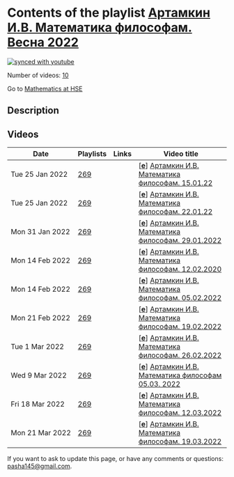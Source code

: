 # Contents of the playlist [Артамкин И.В. Математика философам. Весна 2022](https://www.youtube.com/playlist?list=PLq3E5oubNNoCJaw-0DD1Y-hWHpkzwJ35s)

[![synced with youtube](https://img.shields.io/github/last-commit/mathphysschool/mathphysschool.github.io/autoupdate1?label=synced%20with%20youtube)](https://github.com/mathphysschool/mathphysschool.github.io/commits/autoupdate1)

Number of videos: [10](#videos)

Go to [Mathematics at HSE](../README.md)

## Description



## Videos

|Date|Playlists|Links|Video title|
|---|---|---|---|
| Tue&nbsp;25&nbsp;Jan&nbsp;2022 | [269](../playlists/269 "Артамкин И.В. Математика философам. Весна 2022") |  | [[**e**](https://studio.youtube.com/video/TU2uZgzzl1E/edit "Edit")] [Артамкин И.В. Математика философам. 15.01.22](https://www.youtube.com/watch?v=TU2uZgzzl1E&list=PLq3E5oubNNoCJaw-0DD1Y-hWHpkzwJ35s) |
| Tue&nbsp;25&nbsp;Jan&nbsp;2022 | [269](../playlists/269 "Артамкин И.В. Математика философам. Весна 2022") |  | [[**e**](https://studio.youtube.com/video/w5R5z4orZqg/edit "Edit")] [Артамкин И.В. Математика философам. 22.01.22](https://www.youtube.com/watch?v=w5R5z4orZqg&list=PLq3E5oubNNoCJaw-0DD1Y-hWHpkzwJ35s) |
| Mon&nbsp;31&nbsp;Jan&nbsp;2022 | [269](../playlists/269 "Артамкин И.В. Математика философам. Весна 2022") |  | [[**e**](https://studio.youtube.com/video/AofxbQBk65g/edit "Edit")] [Артамкин И.В. Математика философам. 29.01.2022](https://www.youtube.com/watch?v=AofxbQBk65g&list=PLq3E5oubNNoCJaw-0DD1Y-hWHpkzwJ35s) |
| Mon&nbsp;14&nbsp;Feb&nbsp;2022 | [269](../playlists/269 "Артамкин И.В. Математика философам. Весна 2022") |  | [[**e**](https://studio.youtube.com/video/QFDw-6Nykxo/edit "Edit")] [Артамкин И.В. Математика философам. 12.02.2020](https://www.youtube.com/watch?v=QFDw-6Nykxo&list=PLq3E5oubNNoCJaw-0DD1Y-hWHpkzwJ35s) |
| Mon&nbsp;14&nbsp;Feb&nbsp;2022 | [269](../playlists/269 "Артамкин И.В. Математика философам. Весна 2022") |  | [[**e**](https://studio.youtube.com/video/q7wRehTmd2A/edit "Edit")] [Артамкин И.В. Математика философам.  05.02.2022](https://www.youtube.com/watch?v=q7wRehTmd2A&list=PLq3E5oubNNoCJaw-0DD1Y-hWHpkzwJ35s) |
| Mon&nbsp;21&nbsp;Feb&nbsp;2022 | [269](../playlists/269 "Артамкин И.В. Математика философам. Весна 2022") |  | [[**e**](https://studio.youtube.com/video/A92TYQQtliY/edit "Edit")] [Артамкин И.В. Математика философам. 19.02.2022](https://www.youtube.com/watch?v=A92TYQQtliY&list=PLq3E5oubNNoCJaw-0DD1Y-hWHpkzwJ35s) |
| Tue&nbsp;1&nbsp;Mar&nbsp;2022 | [269](../playlists/269 "Артамкин И.В. Математика философам. Весна 2022") |  | [[**e**](https://studio.youtube.com/video/C5XMmavDNxE/edit "Edit")] [Артамкин И.В. Математика философам. 26.02.2022](https://www.youtube.com/watch?v=C5XMmavDNxE&list=PLq3E5oubNNoCJaw-0DD1Y-hWHpkzwJ35s) |
| Wed&nbsp;9&nbsp;Mar&nbsp;2022 | [269](../playlists/269 "Артамкин И.В. Математика философам. Весна 2022") |  | [[**e**](https://studio.youtube.com/video/g_0ZtMcpHm4/edit "Edit")] [Артамкин И.В. Математика философам 05.03. 2022](https://www.youtube.com/watch?v=g_0ZtMcpHm4&list=PLq3E5oubNNoCJaw-0DD1Y-hWHpkzwJ35s) |
| Fri&nbsp;18&nbsp;Mar&nbsp;2022 | [269](../playlists/269 "Артамкин И.В. Математика философам. Весна 2022") |  | [[**e**](https://studio.youtube.com/video/yE2qTW1N02E/edit "Edit")] [Артамкин И.В. Математика философам. 12.03.2022](https://www.youtube.com/watch?v=yE2qTW1N02E&list=PLq3E5oubNNoCJaw-0DD1Y-hWHpkzwJ35s) |
| Mon&nbsp;21&nbsp;Mar&nbsp;2022 | [269](../playlists/269 "Артамкин И.В. Математика философам. Весна 2022") |  | [[**e**](https://studio.youtube.com/video/QPZh4XrxFq0/edit "Edit")] [Артамкин И.В. Математика философам. 19.03.2022](https://www.youtube.com/watch?v=QPZh4XrxFq0&list=PLq3E5oubNNoCJaw-0DD1Y-hWHpkzwJ35s) |


 If you want to ask to update this page, or have any comments or questions: <pasha145@gmail.com>.